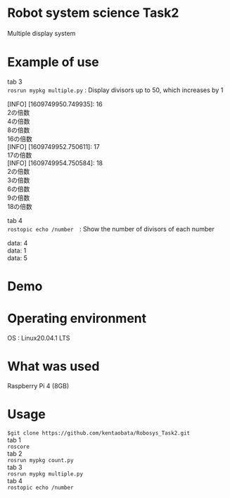 # Robot system science Task2   
Multiple display system  　

# Example of use     

tab 3  
`rosrun mypkg multiple.py` : Display divisors up to 50, which increases by 1　　

[INFO] [1609749950.749935]: 16  
2の倍数  
4の倍数  
8の倍数  
16の倍数  
[INFO] [1609749952.750611]: 17  
17の倍数  
[INFO] [1609749954.750584]: 18  
2の倍数  
3の倍数  
6の倍数  
9の倍数  
18の倍数  

tab 4  
`rostopic echo /number`　: Show the number of divisors of each number　

data: 4  
data: 1  
data: 5  

# Demo  

# Operating environment  
OS : Linux20.04.1 LTS  

# What was used  
Raspberry Pi 4 (8GB)  

# Usage
`$git clone https://github.com/kentaobata/Robosys_Task2.git`   
 tab 1  
 `roscore`  
 tab 2  
 `rosrun mypkg count.py`  
 tab 3  
 `rosrun mypkg multiple.py`  
 tab 4  
 `rostopic echo /number`  

 
